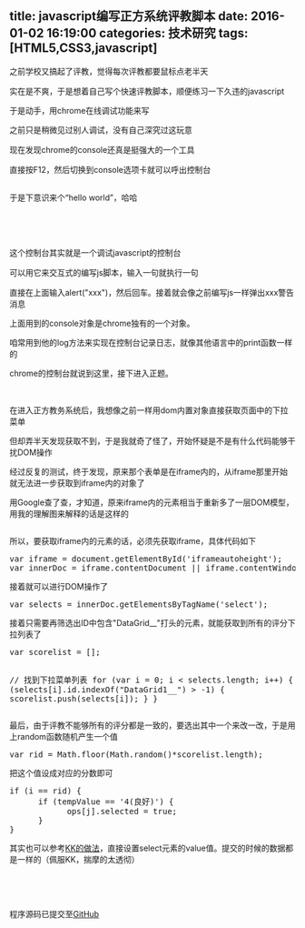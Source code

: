 title: javascript编写正方系统评教脚本
date: 2016-01-02 16:19:00
categories: 技术研究
tags: [HTML5,CSS3,javascript]
---
<p>
	<span style="line-height:1.5;">之前学校又搞起了评教，觉得每次评教都要鼠标点老半天</span> 
</p>
<p>
	实在是不爽，于是想着自己写个快速评教脚本，顺便练习一下久违的javascript
</p>
<p>
	于是动手，用chrome在线调试功能来写
</p>
<p>
	之前只是稍微见过别人调试，<span style="line-height:1.5;">没有自己深究过这玩意</span> 
</p>
<p>
	<span style="line-height:1.5;">现在发现chrome的console还真是挺强大的一个工具</span> 
</p>
<p>
	<span style="line-height:1.5;">直接按F12，然后切换到console选项卡就可以呼出控制台</span> 
</p>
<p>
	<span style="line-height:1.5;"><img src="//bangz.me/usr/uploads/image/20160103/20160103003008_75620.png" alt="" /><br />
</span> 
</p>
<p>
	<span style="line-height:1.5;">于是下意识来个“hello world”，哈哈</span> 
</p>
<!--more-->
<p>
	<br />
</p>
<p>
	<br />
</p>
<p>
	<span style="line-height:1.5;">这个控制台其实就是一个调试javascript的控制台</span> 
</p>
<p>
	<span style="line-height:1.5;">可以用它来交互式的编写js脚本，输入一句就执行一句</span> 
</p>
<p>
	直接在上面输入alert("xxx")，然后回车。接着就会像之前编写js一样弹出xxx警告消息
</p>
<p>
	上面用到的console对象是chrome独有的一个对象。
</p>
<p>
	咱常用到他的log方法来实现在控制台记录日志，就像其他语言中的print函数一样的
</p>
<p>
	chrome的控制台就说到这里，接下进入正题。
</p>
<p>
	<br />
</p>
<p>
	在进入正方教务系统后，我想像之前一样用dom内置对象直接获取页面中的下拉菜单
</p>
<p>
	但却弄半天发现获取不到，于是我就奇了怪了，开始怀疑是不是有什么代码能够干扰DOM操作
</p>
<p>
	经过反复的测试，终于发现，原来那个表单是在iframe内的，从iframe那里开始就无法进一步获取到iframe内的对象了
</p>
<p>
	用Google查了查，才知道，原来iframe内的元素相当于重新多了一层DOM模型，用我的理解图来解释的话是这样的
</p>
<p>
	<img src="//bangz.me/usr/uploads/image/20160112/20160112150330_78901.png" alt="" /> 
</p>
<p>
	所以，要获取iframe内的元素的话，必须先获取iframe，具体代码如下
</p>
<pre class="brush:js; toolbar:false;">var iframe = document.getElementById('iframeautoheight');
var innerDoc = iframe.contentDocument || iframe.contentWindow.document;</pre>
接着就可以进行DOM操作了
<pre class="brush:js; toolbar:false;">var selects = innerDoc.getElementsByTagName('select');</pre>
接着只需要再筛选出ID中包含"DataGrid__"打头的元素，就能获取到所有的评分下拉列表了
<pre class="brush:js; toolbar:false;">var scorelist = [];

// 找到下拉菜单列表
for (var i = 0; i &lt; selects.length; i++) {
    if (selects[i].id.indexOf("DataGrid1__") &gt; -1) {
        scorelist.push(selects[i]);
    }
}</pre>
最后，由于评教不能够所有的评分都是一致的，要选出其中一个来改一改，于是用上random函数随机产生一个值
<pre class="brush:js; toolbar:false;">var rid = Math.floor(Math.random()*scorelist.length);</pre>
把这个值设成对应的分数即可
<pre class="brush:js; toolbar:false;">if (i == rid) {
      if (tempValue == '4(良好)') {
            ops[j].selected = true;
      }
}</pre>
其实也可以参考<a href="https://ikk.me/archives/default/javascript_autocomplete_jwxt.html" target="_blank">KK的做法</a>，直接设置select元素的value值。提交的时候的数据都是一样的（佩服KK，揣摩的太透彻）
<p>
	<br />
</p>
<p>
	<br />
</p>
<p>
	程序源码已提交至<a href="https://github.com/istobran/ZFRateTeacher" target="_blank">GitHub</a> 
</p>